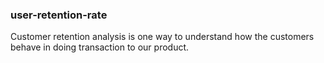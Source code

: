### user-retention-rate

Customer retention analysis is one way to understand how the customers behave in doing transaction to our product. 